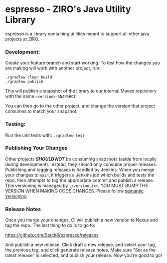 # espresso - ZIRO's Java Utility Library

espresso is a library containing utilities meant to support all other java projects at ZIRO.

### Development:
Create your feature branch and start working. To test how the changes you are making will work with another project, run:
```
./gradlew clean build
./gradlew publish
```
This will publish a snapshot of the library to our internal Maven repository with the name `<version>-SNAPSHOT`

You can then go to the other project, and change the version that project consumes to match your snapshot.

### Testing:
Run the unit tests with:
`./gradlew test`

### Publishing Your Changes
Other projects ***SHOULD NOT*** be consuming snapshots (aside from locally during development). Instead, they should only consume
proper releases. Publishing and tagging releases is handled by Jenkins. When you merge your changes to `main`, it triggers a Jenkins
job which builds and tests the repo, then attempts to tag the appropriate commit and publish a release. This versioning is managed by
`./version.txt`. YOU MUST BUMP THE VERSION WHEN MAKING CODE CHANGES. Please follow [semantic versioning](https://semver.org/)

### Release Notes
Once you merge your changes, CI will publish a new version to Nexus and tag the repo. The last thing to do is to go to:

https://github.com/Stack8/espresso/releases

And publish a new release. Click draft a new release, and select your tag, the previous tag, and click generate release notes. 
Make sure "Set as the latest release" is selected, and publish your release. Now you're good to go! 